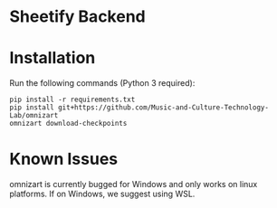 # Sheetify Backend

# Installation
Run the following commands (Python 3 required):
```
pip install -r requirements.txt
pip install git+https://github.com/Music-and-Culture-Technology-Lab/omnizart
omnizart download-checkpoints
```
# Known Issues
omnizart is currently bugged for Windows and only works on linux platforms. If on Windows, we suggest using WSL.
